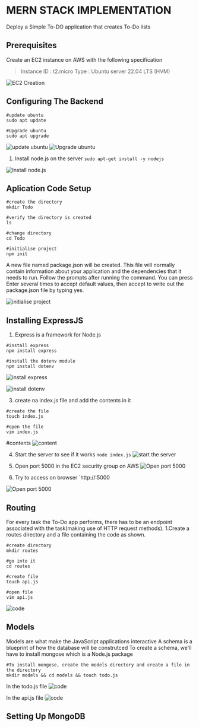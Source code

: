 # MERN STACK IMPLEMENTATION

Deploy a Simple To-DO application that creates To-Do lists

## Prerequisites
Create an EC2 instance on AWS with the  following specification
> Instance ID : t2.micro
  Type : Ubuntu server 22.04 LTS (HVM)

![EC2 Creation](img/mern1.png)

## Configuring The Backend
```
#update ubuntu
sudo apt update

#Upgrade ubuntu
sudo apt upgrade
```

![update ubuntu](img/mern2.png)
![Upgrade ubuntu](img/mern3.png)

1. Install node.js on the server 
`sudo apt-get install -y nodejs`

![Install node.js](img/mern4.png)

## Aplication Code Setup
```
#create the directory
mkdir Todo

#verify the directory is created
ls

#change directory
cd Todo

#initialise project
npm init
```
A new file named package.json will be created. This file will normally contain information about your application and the dependencies that it needs to run.
Follow the prompts after running the command. You can press Enter several times to accept default values, then accept to write out the package.json file by typing yes.

![initialise project](img/mern5.png)

## Installing ExpressJS
1. Express is a framework for Node.js
```
#install express
npm install express

#install the dotenv module
npm install dotenv
```
![install express](img/mern6.png)

![install dotenv](img/mern7.png)

3. create na index.js file and add the contents in it 
```
#create the file
touch index.js

#open the file
vim index.js
```

#contents
![content](img/mern8.png)

4. Start the server to see if it works
`node index.js`
![start the server](img/mern9.png)

5. Open port 5000 in the EC2 security group on AWS
![Open port 5000](img/mern10.png)

6. Try to access on browser
`http://<public-ip-address>:5000

![Open port 5000](img/mern11.png)

## Routing
For every task the To-Do app performs, there has to be an endpoint associated with the task(making use of HTTP request methods).
1.Create a routes directory and a file containing the code as shown.
```
#create directory
mkdir routes

#go into it
cd routes

#create file
touch api.js

#open file
vim api.js
```
![code](img/mern12.png)

## Models
Models are what make the JavaScript applications interactive
A schema is a blueprint of how the database will be construtced
To create a schema, we'll have to install mongose which is a Node.js package

```
#To install mongose, create the models directory and create a file in the directory
mkdir models && cd models && touch todo.js
```
In the todo.js file
![code](img/mern13.png)

In the api.js file
![code](img/mern14.png)

## Setting Up MongoDB 
